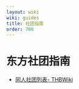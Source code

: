 ```yaml
---
layout: wiki
wiki: guides
title: 社团指南
order: 700
---
```


# 东方社团指南

- [同人社团列表- THBWiki](https://thwiki.cc/同人社团列表)